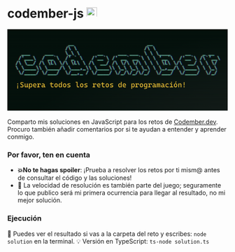 # codember-js <img src="http://3con14.biz/code/_data/js/intro/js-logo.png" width="24" height="24">

<img src="cover.png" />

Comparto mis soluciones en JavaScript para los retos de [Codember.dev](https://codember.dev). Procuro también añadir comentarios por si te ayudan a entender y aprender conmigo.

### Por favor, ten en cuenta

- **💥No te hagas spoiler**: ¡Prueba a resolver los retos por ti mism@ antes de consultar el código y las soluciones!
- 🐇 La velocidad de resolución es también parte del juego; seguramente lo que publico será mi primera ocurrencia para llegar al resultado, no mi mejor solución.

### Ejecución

🌚 Puedes ver el resultado si vas a la carpeta del reto y escribes: `node solution` en la terminal.
💡 Versión en TypeScript: `ts-node solution.ts`
